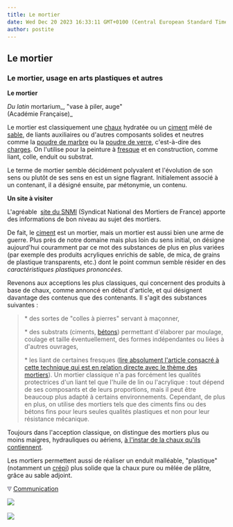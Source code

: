 ```yaml
---
title: Le mortier
date: Wed Dec 20 2023 16:33:11 GMT+0100 (Central European Standard Time)
author: postite
---
```


## Le mortier
### Le mortier, usage en arts plastiques et autres
 **Le mortier**  

_Du latin_ mortarium_, "vase à piler, auge"  
(Académie Française)_

Le mortier est classiquement une [chaux](chaux.html) hydratée ou un [ciment](ciment.html) mêlé de [sable](sable.html), de liants auxiliaires ou d'autres composants solides et neutres comme la [poudre de marbre](chargesincolores.html#lapoudredemarbre) ou la [poudre de verre](chargesincolores.html#microbillesdeverre), c'est-à-dire des [charges](charges.html). On l'utilise pour la peinture à [fresque](fresque.html) et en construction, comme liant, colle, enduit ou substrat.

Le terme de mortier semble décidément polyvalent et l'évolution de son sens ou plutôt de ses sens en est un signe flagrant. Initialement associé à un contenant, il a désigné ensuite, par métonymie, un contenu.

**Un site à visiter**

L'agréable  [site du SNMI](http://www.snmi.org/) (Syndicat National des Mortiers de France) apporte des informations de bon niveau au sujet des mortiers.

De fait, le [ciment](ciment.html) est un mortier, mais un mortier est aussi bien une arme de guerre. Plus près de notre domaine mais plus loin du sens initial, on désigne aujourd'hui couramment par ce mot des substances de plus en plus variées (par exemple des produits acryliques enrichis de sable, de mica, de grains de plastique transparents, etc.) dont le point commun semble résider en des _caractéristiques plastiques prononcées_.

Revenons aux acceptions les plus classiques, qui concernent des produits à base de chaux, comme annoncé en début d'article, et qui désignent davantage des contenus que des contenants. Il s'agit des substances suivantes :

> \* des sortes de "colles à pierres" servant à maçonner,
> 
> \* des substrats (ciments, [bétons](beton.html)) permettant d'élaborer par moulage, coulage et taille éventuellement, des formes indépendantes ou liées à d'autres ouvrages,
> 
> \* les liant de certaines fresques ([lire absolument l'article consacré à cette technique qui est en relation directe avec le thème des mortiers](fresque.html)). Un mortier classique n'a pas forcément les qualités protectrices d'un liant tel que l'huile de lin ou l'acrylique : tout dépend de ses composants et de leurs proportions, mais il peut être beaucoup plus adapté à certains environnements. Cependant, de plus en plus, on utilise des mortiers tels que des ciments fins ou des bétons fins pour leurs seules qualités plastiques et non pour leur résistance mécanique.

Toujours dans l'acception classique, on distingue des mortiers plus ou moins maigres, hydrauliques ou aériens, [à l'instar de la chaux qu'ils contiennent](chaux.html#grasseoumaigre).

Les mortiers permettent aussi de réaliser un enduit malléable, "plastique" (notamment un [crépi](crepi.html)) plus solide que la chaux pure ou mêlée de plâtre, grâce au sable adjoint.



![](images/flechebas.gif) [Communication](http://www.artrealite.com/annonceurs.htm) 

[![](https://cbonvin.fr/sites/regie.artrealite.com/visuels/campagne1.png)](index-2.html#20131014)

![](https://cbonvin.fr/sites/regie.artrealite.com/visuels/campagne2.png)